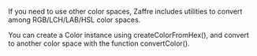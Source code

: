 If you need to use other color spaces, Zaffre includes utilities to convert among RGB/LCH/LAB/HSL color spaces.

You can create a Color instance using createColorFromHex(), and convert to another color space with the function convertColor().